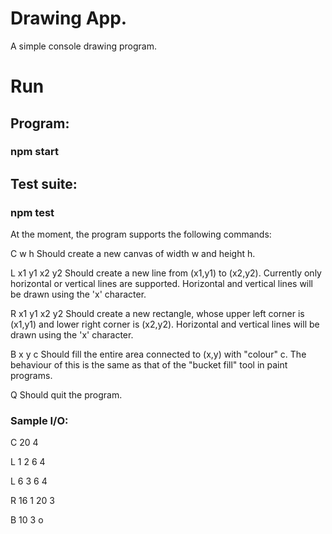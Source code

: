 # Drawing App.
A simple console drawing program.

# Run
## Program:
### npm start

## Test suite:
### npm test



At the moment, the program supports the following commands:

C w h
Should create a new canvas of width w and height h.

L x1 y1 x2 y2
Should create a new line from (x1,y1) to (x2,y2). Currently only horizontal or vertical lines are supported. Horizontal and vertical lines will be drawn using the 'x' character.

R x1 y1 x2 y2
Should create a new rectangle, whose upper left corner is (x1,y1) and lower right corner is (x2,y2). Horizontal and vertical lines will be drawn using the 'x' character.


B x y c
Should fill the entire area connected to (x,y) with "colour" c. The behaviour of this is the same as that of the "bucket fill" tool in paint programs.

Q
Should quit the program.

### Sample I/O:

C 20 4


L 1 2 6 4


L 6 3 6 4


R 16 1 20 3


B 10 3 o
